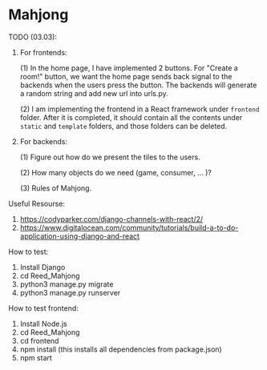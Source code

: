 # Mahjong

TODO (03.03):
1. For frontends:

	(1) In the home page, I have implemented 2 buttons. For "Create a room!" button, we want the home page sends back signal to the backends when the users press the button. The backends will generate a random string and add new url into urls.py.

	(2) I am implementing the frontend in a React framework under ```frontend``` folder. After it is completed, it should contain all the contents under ```static``` and ```template``` folders, and those folders can be deleted.  

2. For backends:

	(1) Figure out how do we present the tiles to the users.
	
	(2) How many objects do we need (game, consumer, ... )?
	
	(3) Rules of Mahjong.

Useful Resourse:
1. https://codyparker.com/django-channels-with-react/2/
2. https://www.digitalocean.com/community/tutorials/build-a-to-do-application-using-django-and-react

How to test:
1. Install Django
2. cd Reed_Mahjong
3. python3 manage.py migrate
4. python3 manage.py runserver

How to test frontend:
1. Install Node.js
2. cd Reed_Mahjong
3. cd frontend
4. npm install (this installs all dependencies from package.json)
5. npm start 
